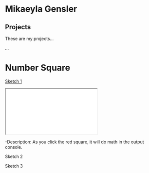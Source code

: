 # Mikaeyla Gensler

## Projects

These are my projects...

...

# Number Square

[Sketch 1](./sketch/)


<iframe src="./sketch/"></iframe>

-Description:
As you click the red square, it will do math in the output console.

Sketch 2

Sketch 3
